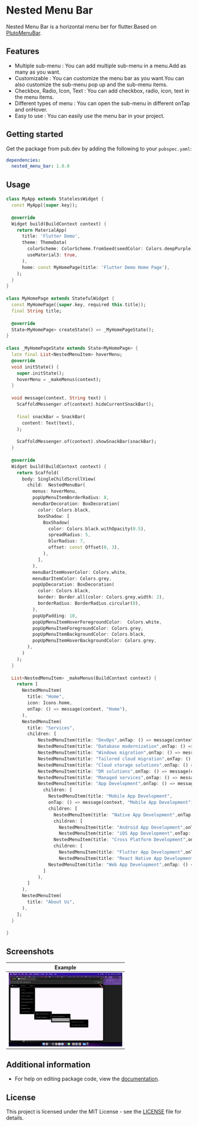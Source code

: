 # Nested Menu Bar

<p>Nested Menu Bar is a horizontal menu ber for flutter.Based on <a href="https://github.com/bosskmk/pluto_menu_bar">PlutoMenuBar</a>.</p>

## Features

- Multiple sub-menu : You can add multiple sub-menu in a menu.Add as many as you want.
- Customizable : You can customize the menu bar as you want.You can also customize the sub-menu pop up and the sub-menu items.
- Checkbox, Radio, Icon, Text : You can add checkbox, radio, icon, text in the menu items.
- Different types of menu : You can open the sub-menu in different onTap and onHover.
- Easy to use : You can easily use the menu bar in your project.

## Getting started

Get the package from pub.dev by adding the following to your `pubspec.yaml`:

```yaml
dependencies:
  nested_menu_bar: 1.0.0
```

## Usage

```dart
class MyApp extends StatelessWidget {
  const MyApp({super.key});

  @override
  Widget build(BuildContext context) {
    return MaterialApp(
      title: 'Flutter Demo',
      theme: ThemeData(
        colorScheme: ColorScheme.fromSeed(seedColor: Colors.deepPurple),
        useMaterial3: true,
      ),
      home: const MyHomePage(title: 'Flutter Demo Home Page'),
    );
  }
}

class MyHomePage extends StatefulWidget {
  const MyHomePage({super.key, required this.title});
  final String title;

  @override
  State<MyHomePage> createState() => _MyHomePageState();
}

class _MyHomePageState extends State<MyHomePage> {
  late final List<NestedMenuItem> hoverMenu;
  @override
  void initState() {
    super.initState();
    hoverMenu = _makeMenus(context);
  }

  void message(context, String text) {
    ScaffoldMessenger.of(context).hideCurrentSnackBar();

    final snackBar = SnackBar(
      content: Text(text),
    );

    ScaffoldMessenger.of(context).showSnackBar(snackBar);
  }

  @override
  Widget build(BuildContext context) {
    return Scaffold(
      body: SingleChildScrollView(
        child:  NestedMenuBar(
          menus: hoverMenu,
          popUpMenuItemBorderRadius: 8,
          menuBarDecoration: BoxDecoration(
            color: Colors.black,
            boxShadow: [
              BoxShadow(
                color: Colors.black.withOpacity(0.5),
                spreadRadius: 5,
                blurRadius: 7,
                offset: const Offset(0, 3),
              ),
            ],
          ),
          menuBarItemHoverColor: Colors.white,
          menuBarItemColor: Colors.grey,
          popUpDecoration: BoxDecoration(
            color: Colors.black,
            border: Border.all(color: Colors.grey,width: 2),
            borderRadius: BorderRadius.circular(8),
          ),
          popUpPadding: 10,
          popUpMenuItemHoverForegroundColor:  Colors.white,
          popUpMenuItemForegroundColor: Colors.grey,
          popUpMenuItemBackgroundColor: Colors.black,
          popUpMenuItemHoverBackgroundColor: Colors.grey,
        ),
      )
    );
  }

  List<NestedMenuItem> _makeMenus(BuildContext context) {
    return [
      NestedMenuItem(
        title: "Home",
        icon: Icons.home,
        onTap: () => message(context, "Home"),
      ),
      NestedMenuItem(
        title: "Services",
        children: [
            NestedMenuItem(title: "DevOps",onTap: () => message(context, "DevOps"),),
            NestedMenuItem(title: "Database modernization",onTap: () => message(context, "Database modernization"),),
            NestedMenuItem(title: "Windows migration",onTap: () => message(context, "Windows migration"),),
            NestedMenuItem(title: "Tailored cloud migration",onTap: () => message(context, "Tailored cloud migration"),),
            NestedMenuItem(title: "Cloud storage solutions",onTap: () => message(context, "Cloud storage solutions"),),
            NestedMenuItem(title: "DR solutions",onTap: () => message(context, "DR solutions"),),
            NestedMenuItem(title: "Managed services",onTap: () => message(context, "Managed services"),),
            NestedMenuItem(title: "App Development",onTap: () => message(context, "App Development"),
              children: [
                NestedMenuItem(title: "Mobile App Development",
                onTap: () => message(context, "Mobile App Development"),
                children: [
                  NestedMenuItem(title: "Native App Development",onTap: () => message(context, "Native App Development"),
                  children: [
                    NestedMenuItem(title: "Android App Development",onTap: () => message(context, "Android App Development"),),
                    NestedMenuItem(title: "iOS App Development",onTap: () => message(context, "iOS App Development"),),]),
                  NestedMenuItem(title: "Cross Platform Development",onTap: () => message(context, "Cross Platform Development"),
                  children: [
                    NestedMenuItem(title: "Flutter App Development",onTap: () => message(context, "Flutter App Development"),),
                    NestedMenuItem(title: "React Native App Development",onTap: () => message(context, "React Native App Development"),),],),],),
                NestedMenuItem(title: "Web App Development",onTap: () => message(context, "Web App Development"),),
              ]
            ),
        ]
      ),
      NestedMenuItem(
        title: "About Us",
      ),
    ];
  }

}
```

## Screenshots

|                      Example                       |
| :------------------------------------------------: |
| <img src="screenshot/screenshot.png" height="200"> |

## Additional information

- For help on editing package code, view the [documentation](https://flutter.dev/docs/development/packages-and-plugins/developing-packages).

## License

This project is licensed under the MIT License - see the [LICENSE](LICENSE) file for details.
